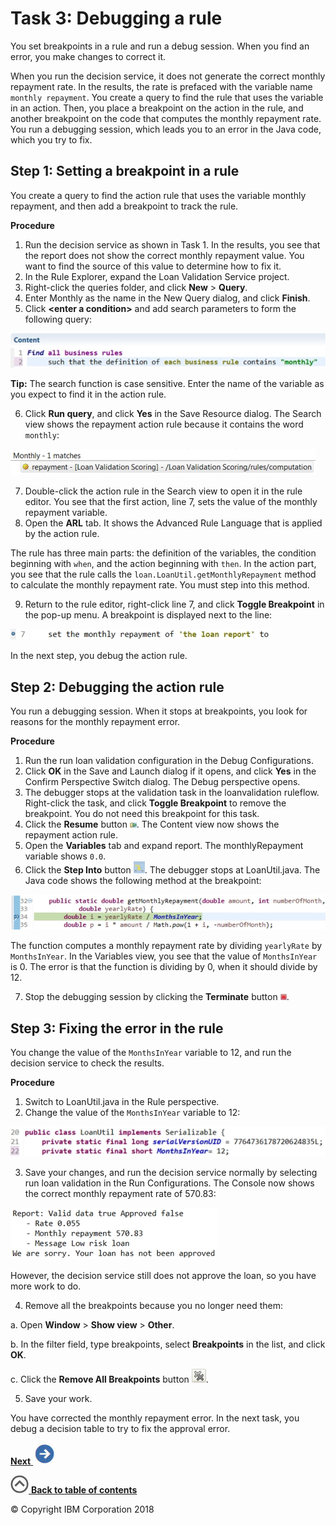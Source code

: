 # Task 3: Debugging a rule

You set breakpoints in a rule and run a debug session. When you find an error, you make changes to correct it.

When you run the decision service, it does not generate the correct monthly repayment rate. In the results, the rate is prefaced with the variable name `monthly repayment`. You create a query to find the rule that uses the variable in an action. Then, you place a breakpoint on the action in the rule, and another breakpoint on the code that computes the monthly repayment rate. You run a debugging session, which leads you to an error in the Java code, which you try to fix.

## Step 1: Setting a breakpoint in a rule

You create a query to find the action rule that uses the variable monthly repayment, and then add a breakpoint to track the rule.

**Procedure**
1.   Run the decision service as shown in Task 1. In the results, you see that the report does not show the correct monthly repayment value. You want to find the source of this value to determine how to fix it.
2.   In the Rule Explorer, expand the Loan Validation Service project. 
3.   Right-click the queries folder, and click **New** \> **Query**. 
4.   Enter Monthly as the name in the New Query dialog, and click **Finish**. 
5.   Click **<enter a condition\>** and add search parameters to form the following query: 

![Image shows the query conditions.](../tut_cloud_rd_debug_ghimages/scrn_debug_querycontent.jpg)

**Tip:** The search function is case sensitive. Enter the name of the variable as you expect to find it in the action rule.

6.   Click **Run query**, and click **Yes** in the Save Resource dialog. The Search view shows the repayment action rule because it contains the word `monthly`:

![Image shows the query results.](../tut_cloud_rd_debug_ghimages/scrn_debug_queryresults.jpg)

7.   Double-click the action rule in the Search view to open it in the rule editor. You see that the first action, line 7, sets the value of the monthly repayment variable.
8.   Open the **ARL** tab. It shows the Advanced Rule Language that is applied by the action rule.

The rule has three main parts: the definition of the variables, the condition beginning with `when`, and the action beginning with `then`. In the action part, you see that the rule calls the `loan.LoanUtil.getMonthlyRepayment` method to calculate the monthly repayment rate. You must step into this method.

9.   Return to the rule editor, right-click line 7, and click **Toggle Breakpoint** in the pop-up menu. A breakpoint is displayed next to the line:

![Image shows line 7 in the action rule.](../tut_cloud_rd_debug_ghimages/scrn_debug_line7.jpg)

In the next step, you debug the action rule.


## Step 2: Debugging the action rule

You run a debugging session. When it stops at breakpoints, you look for reasons for the monthly repayment error.

**Procedure**
1.   Run the run loan validation configuration in the Debug Configurations. 
2.   Click **OK** in the Save and Launch dialog if it opens, and click **Yes** in the Confirm Perspective Switch dialog. The Debug perspective opens.
3.   The debugger stops at the validation task in the loanvalidation ruleflow. Right-click the task, and click **Toggle Breakpoint** to remove the breakpoint. You do not need this breakpoint for this task.
4.   Click the **Resume** button ![""](../tut_cloud_rd_debug_ghimages/icon_debug_resume.jpg). The Content view now shows the repayment action rule.
5.   Open the **Variables** tab and expand report. The monthlyRepayment variable shows `0.0`.
6.   Click the **Step Into** button ![""](../tut_cloud_rd_debug_ghimages/icon_sinto.jpg). The debugger stops at LoanUtil.java. The Java code shows the following method at the breakpoint:

![Image shows the breakpoint.](../tut_cloud_rd_debug_ghimages/scrn_debug_break3.jpg)

The function computes a monthly repayment rate by dividing `yearlyRate` by `MonthsInYear`. In the Variables view, you see that the value of `MonthsInYear` is 0. The error is that the function is dividing by 0, when it should divide by 12.

7.   Stop the debugging session by clicking the **Terminate** button ![""](../tut_cloud_rd_debug_ghimages/icon_debub_stop.jpg). 

## Step 3: Fixing the error in the rule

You change the value of the `MonthsInYear` variable to 12, and run the decision service to check the results.

**Procedure**
1.   Switch to LoanUtil.java in the Rule perspective. 
2.   Change the value of the `MonthsInYear` variable to 12: 

![Image shows the updated variable.](../tut_cloud_rd_debug_ghimages/scrn_debug_months.jpg)

3.   Save your changes, and run the decision service normally by selecting run loan validation in the Run Configurations. The Console now shows the correct monthly repayment rate of 570.83:

![Image shows the results.](../tut_cloud_rd_debug_ghimages/scrn_debug_results.jpg)

However, the decision service still does not approve the loan, so you have more work to do.

4.   Remove all the breakpoints because you no longer need them:

a.  Open **Window** \> **Show view** \> **Other**.

b.  In the filter field, type breakpoints, select **Breakpoints** in the list, and click **OK**.

c.  Click the **Remove All Breakpoints** button ![""](../tut_cloud_rd_debug_ghimages/icon_debug_rmv_all_breakpoints.jpg).

5.   Save your work. 

You have corrected the monthly repayment error. In the next task, you debug a decision table to try to fix the approval error.

[**Next** ![""](../tut_cloud_rd_debug_ghimages/next.jpg)](../tut_cloud_rd_debug_ghtopics/tut_cloud_rddebug_dtable_lsn.md)

[![""](../tut_cloud_rd_debug_ghimages/home.jpg) **Back to table of contents**](../README.md)

© Copyright IBM Corporation 2018

